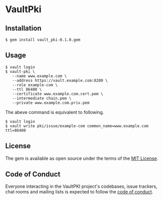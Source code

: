 # VaultPki

## Installation

    $ gem install vault_pki-0.1.0.gem

## Usage

```console
$ vault login
$ vault-pki \
   --name www.example.com \
   --address https://vault.example.com:8200 \
   --role example-com \
   --ttl 86400 \
   --certificate www.example.com.cert.pem \
   --intermediate chain.pem \
   --private www.example.com.priv.pem
```

The abeve command is equivalent to following.

```
$ vault login
$ vault write pki/issue/example-com common_name=www.example.com ttl=86400
```

## License

The gem is available as open source under the terms of the [MIT License](http://opensource.org/licenses/MIT).

## Code of Conduct

Everyone interacting in the VaultPKI project's codebases, issue trackers, chat rooms and mailing lists is expected to follow the [code of conduct](https://github.com/sischkg/vault_pki/blob/master/CODE_OF_CONDUCT.md).
